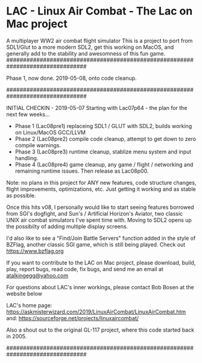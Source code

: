# LAC - Linux Air Combat - The Lac on Mac project
A multiplayer WW2 air combat flight simulator
This is a project to port from SDL1/Glut to a more modern SDL2, get this working
on MacOS, and generally add to the stability and awesomness of this fun game.
################################################################################

Phase 1, now done. 2019-05-08, onto code cleanup.

################################################################################

INITIAL CHECKIN - 2019-05-07
Starting with Lac07p64 - the plan for the next few weeks...
* Phase 1 (Lac08pre1) replaceing SDL1 / GLUT with SDL2, builds working on Linux/MacOS GCC/LLVM
* Phase 2 (Lac08pre2) compile code cleanup, attempt to get down to zero compile warnings.
* Phase 3 (Lac08pre3) runtime cleanup, stablize menu system and input handling.
* Phase 4 (Lac08pre4) game cleanup, any game / flight / networking and remaining runtime issues.
Then release as Lac08p00. 

Note: no plans in this project for ANY new features, code structure changes, flight improvements,
optimizations, etc. Just getting it working and as stable as possible.

Once this hits v08, I personally would like to start seeing features borrowed from SGI's dogfight, and
Sun's / Artificial Horizon's Aviator, two classic UNIX air combat simulators I've spent time with.
Moving to SDL2 opens up the possibilty of adding multiple display screens.

I'd also like to see a "Find/Join Battle Servers" function added in the style of BZFlag,
another classic SGI game, which is still being played. Check out https://www.bzflag.org

If you want to contribute to the LAC on Mac project, please download, build, play,
report bugs, read code, fix bugs, and send me an email at atalkingegg@yahoo.com

For questions about LAC's inner workings, please contact Bob Bosen at the website below

LAC's home page: https://askmisterwizard.com/2019/LinuxAirCombat/LinuxAirCombat.htm
and: https://sourceforge.net/projects/linuxaircombat/

Also a shout out to the original GL-117 project, where this code started back in 2005.

################################################################################

